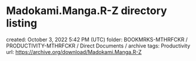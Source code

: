 # Madokami.Manga.R-Z directory listing

created: October 3, 2022 5:42 PM (UTC)
folder: BOOKMRKS-MTHRFCKR / PRODUCTIVITY-MTHRFCKR / Direct Documents / archive
tags: Productivity
url: https://archive.org/download/Madokami.Manga.R-Z